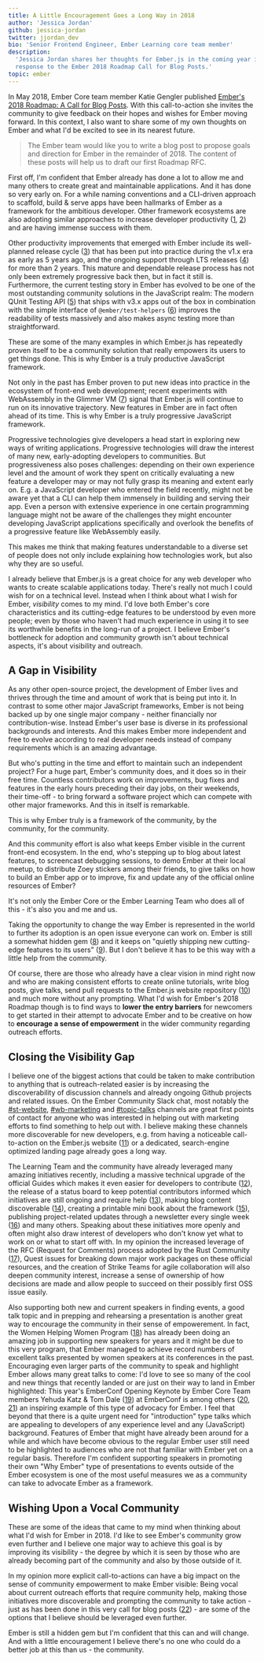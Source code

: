 ```yaml
---
title: A Little Encouragement Goes a Long Way in 2018
author: 'Jessica Jordan'
github: jessica-jordan
twitter: jjordan_dev
bio: 'Senior Frontend Engineer, Ember Learning core team member'
description:
  'Jessica Jordan shares her thoughts for Ember.js in the coming year in
  response to the Ember 2018 Roadmap Call for Blog Posts.'
topic: ember
---
```


In May 2018, Ember Core team member Katie Gengler published
[Ember's 2018 Roadmap: A Call for Blog Posts](https://www.emberjs.com/blog/2018/05/02/ember-2018-roadmap-call-for-posts.html).
With this call-to-action she invites the community to give feedback on their
hopes and wishes for Ember moving forward. In this context, I also want to share
some of my own thoughts on Ember and what I'd be excited to see in its nearest
future.

<!--break-->

> The Ember team would like you to write a blog post to propose goals and
> direction for Ember in the remainder of 2018. The content of these posts will
> help us to draft our first Roadmap RFC.

First off, I'm confident that Ember already has done a lot to allow me and many
others to create great and maintainable applications. And it has done so very
early on. For a while naming conventions and a CLI-driven approach to scaffold,
build & serve apps have been hallmarks of Ember as a framework for the ambitious
developer. Other framework ecosystems are also adopting similar approaches to
increase developer productivity
([1](https://github.com/angular/angular-cli/tree/v1.6.8#cli-for-angular-applications-based-on-the-ember-cli-project),
[2](https://hackernoon.com/structuring-projects-and-naming-components-in-react-1261b6e18d76))
and are having immense success with them.

Other productivity improvements that emerged with Ember include its well-planned
release cycle
([3](https://www.emberjs.com/blog/2013/09/06/new-ember-release-process.html))
that has been put into practice during the v1.x era as early as 5 years ago, and
the ongoing support through LTS releases
([4](https://emberjs.com/blog/2016/02/25/announcing-embers-first-lts.html?utm_source=javascriptweekly&utm_medium=email))
for more than 2 years. This mature and dependable release process has not only
been extremely progressive back then, but in fact it still is. Furthermore, the
current testing story in Ember has evolved to be one of the most outstanding
community solutions in the JavaScript realm: The modern QUnit Testing API
([5](https://rwjblue.com/2017/10/23/ember-qunit-simplication/)) that ships with
v3.x apps out of the box in combination with the simple interface of
`@ember/test-helpers`
([6](https://github.com/emberjs/ember-test-helpers/blob/master/API.md)) improves
the readability of tests massively and also makes async testing more than
straightforward.

These are some of the many examples in which Ember.js has repeatedly proven
itself to be a community solution that really empowers its users to get things
done. This is why Ember is a truly productive JavaScript framework.

Not only in the past has Ember proven to put new ideas into practice in the
ecosystem of front-end web development; recent experiments with WebAssembly in
the Glimmer VM ([7](https://youtu.be/NhtpXs0ZtUc?t=35m56s)) signal that Ember.js
will continue to run on its innovative trajectory. New features in Ember are in
fact often ahead of its time. This is why Ember is a truly progressive
JavaScript framework.

Progressive technologies give developers a head start in exploring new ways of
writing applications. Progressive technologies will draw the interest of many
new, early-adopting developers to communities. But progressiveness also poses
challenges: depending on their own experience level and the amount of work they
spent on critically evaluating a new feature a developer may or may not fully
grasp its meaning and extent early on. E.g. a JavaScript developer who entered
the field recently, might not be aware yet that a CLI can help them immensely in
building and serving their app. Even a person with extensive experience in one
certain programming language might not be aware of the challenges they might
encounter developing JavaScript applications specifically and overlook the
benefits of a progressive feature like WebAssembly easily.

This makes me think that making features understandable to a diverse set of
people does not only include explaining how technologies work, but also why they
are so useful.

I already believe that Ember.js is a great choice for any web developer who
wants to create scalable applications today. There's really not much I could
wish for on a technical level. Instead when I think about what I wish for Ember,
_visibility_ comes to my mind. I'd love both Ember's core characteristics and
its cutting-edge features to be understood by even more people; even by those
who haven't had much experience in using it to see its worthwhile benefits in
the long-run of a project. I believe Ember's bottleneck for adoption and
community growth isn't about technical aspects, it's about visibility and
outreach.

## A Gap in Visibility

As any other open-source project, the development of Ember lives and thrives
through the time and amount of work that is being put into it. In contrast to
some other major JavaScript frameworks, Ember is not being backed up by one
single major company - neither financially nor contribution-wise. Instead
Ember's user base is diverse in its professional backgrounds and interests. And
this makes Ember more independent and free to evolve according to real developer
needs instead of company requirements which is an amazing advantage.

But who's putting in the time and effort to maintain such an independent
project? For a huge part, Ember's community does, and it does so in their free
time. Countless contributors work on improvements, bug fixes and features in the
early hours preceding their day jobs, on their weekends, their time-off - to
bring forward a software project which can compete with other major frameworks.
And this in itself is remarkable.

This is why Ember truly is a framework of the community, by the community, for
the community.

And this community effort is also what keeps Ember visible in the current
front-end ecosystem. In the end, who's stepping up to blog about latest
features, to screencast debugging sessions, to demo Ember at their local meetup,
to distribute Zoey stickers among their friends, to give talks on how to build
an Ember app or to improve, fix and update any of the official online resources
of Ember?

It's not only the Ember Core or the Ember Learning Team who does all of this -
it's also you and me and us.

Taking the opportunity to change the way Ember is represented in the world to
further its adoption is an open issue everyone can work on. Ember is still a
somewhat hidden gem
([8](http://blog.agilityworks.co.uk/our-blog/a-hidden-gem-ember-js)) and it
keeps on "quietly shipping new cutting-edge features to its users"
([9](https://twitter.com/sugarpirate_/status/923620576970731520)). But I don't
believe it has to be this way with a little help from the community.

Of course, there are those who already have a clear vision in mind right now and
who are making consistent efforts to create online tutorials, write blog posts,
give talks, send pull requests to the Ember.js website repository
([10](https://github.com/emberjs/website/pulls?utf8=%E2%9C%93&q=is%3Apr+is%3Amerged))
and much more without any prompting. What I'd wish for Ember's 2018 Roadmap
though is to find ways to **lower the entry barriers** for newcomers to get
started in their attempt to advocate Ember and to be creative on how to
**encourage a sense of empowerment** in the wider community regarding outreach
efforts.

## Closing the Visibility Gap

I believe one of the biggest actions that could be taken to make contribution to
anything that is outreach-related easier is by increasing the discoverability of
discussion channels and already ongoing Github projects and related issues. On
the Ember Community Slack chat, most notably the
[#st-website](https://embercommunity.slack.com/messages/CAHEZTMBK/),
[#wb-marketing](https://embercommunity.slack.com/messages/C36ETE3DK/) and
[#topic-talks](https://embercommunity.slack.com/messages/C9RSE508J/) channels
are great first points of contact for anyone who was interested in helping out
with marketing efforts to find something to help out with. I believe making
these channels more discoverable for new developers, e.g. from having a
noticeable call-to-action on the Ember.js website ([11](https://emberjs.com/))
or a dedicated, search-engine optimized landing page already goes a long way.

The Learning Team and the community have already leveraged many amazing
initiatives recently, including a massive technical upgrade of the official
Guides which makes it even easier for developers to contribute
([12](https://guides.emberjs.com/)), the release of a status board to keep
potential contributors informed which initiatives are still ongoing and require
help ([13](https://emberjs.com/statusboard/)), making blog content discoverable
([14](https://github.com/emberjs/website/pull/3280)), creating a printable mini
book about the framework
([15](https://github.com/ember-learn/the-shortest-ember-book)), publishing
project-related updates through a newsletter every single week
([16](https://the-emberjs-times.ongoodbits.com/)) and many others. Speaking
about these initiatives more openly and often might also draw interest of
developers who don't know yet what to work on or what to start off with. In my
opinion the increased leverage of the RFC (Request for Comments) process adopted
by the Rust Community ([17](http://rust-lang.github.io/rfcs/)), Quest issues for
breaking down major work packages on these official resources, and the creation
of Strike Teams for agile collaboration will also deepen community interest,
increase a sense of ownership of how decisions are made and allow people to
succeed on their possibly first OSS issue easily.

Also supporting both new and current speakers in finding events, a good talk
topic and in prepping and rehearsing a presentation is another great way to
encourage the community in their sense of empowerement. In fact, the Women
Helping Women Program ([18](https://emberwomen.com/)) has already been doing an
amazing job in supporting new speakers for years and it might be due to this
very program, that Ember managed to achieve record numbers of excellent talks
presented by women speakers at its conferences in the past. Encouraging even
larger parts of the community to speak and highlight Ember allows many great
talks to come: I'd love to see so many of the cool and new things that recently
landed or are just on their way to land in Ember highlighted: This year's
EmberConf Opening Keynote by Ember Core Team members Yehuda Katz & Tom Dale
([19](https://www.youtube.com/watch?v=NhtpXs0ZtUc)) at EmberConf is among others
([20](https://twitter.com/skillsmatter/status/984752827904950273),
[21](https://www.youtube.com/watch?v=8D-O4cSteRk)) an inspiring example of this
type of advocacy for Ember. I feel that beyond that there is a quite urgent need
for "introduction" type talks which are appealing to developers of any
experience level and any (JavaScript) background. Features of Ember that might
have already been around for a while and which have become obvious to the
regular Ember user still need to be highlighted to audiences who are not that
familiar with Ember yet on a regular basis. Therefore I'm confident supporting
speakers in promoting their own "Why Ember" type of presentations to events
outside of the Ember ecosystem is one of the most useful measures we as a
community can take to advocate Ember as a framework.

## Wishing Upon a Vocal Community

These are some of the ideas that came to my mind when thinking about what I'd
wish for Ember in 2018. I'd like to see Ember's community grow even further and
I believe one major way to achieve this goal is by improving its visibility -
the degree by which it is seen by those who are already becoming part of the
community and also by those outside of it.

In my opinion more explicit call-to-actions can have a big impact on the sense
of community empowerment to make Ember visible: Being vocal about current
outreach efforts that require community help, making those initiatives more
discoverable and prompting the community to take action - just as has been done
in this very call for blog posts
([22](https://www.emberjs.com/blog/2018/05/02/ember-2018-roadmap-call-for-posts.html)) -
are some of the options that I believe should be leveraged even further.

Ember is still a hidden gem but I'm confident that this can and will change. And
with a little encouragement I believe there's no one who could do a better job
at this than us - the community.
